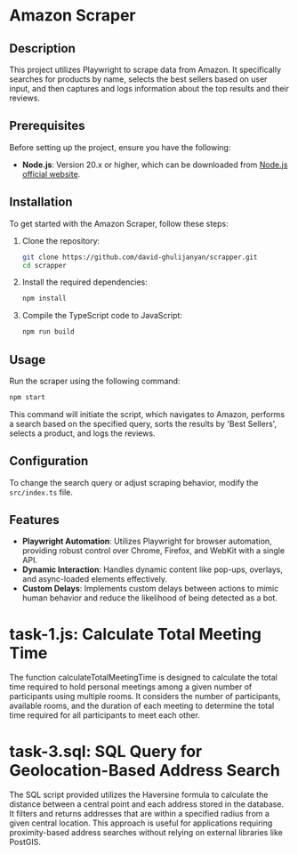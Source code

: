 # Amazon Scraper

## Description

This project utilizes Playwright to scrape data from Amazon. It specifically searches for products by name, selects the best sellers based on user input, and then captures and logs information about the top results and their reviews.

## Prerequisites

Before setting up the project, ensure you have the following:
- **Node.js**: Version 20.x or higher, which can be downloaded from [Node.js official website](https://nodejs.org/).

## Installation

To get started with the Amazon Scraper, follow these steps:

1. Clone the repository:
   ```bash
   git clone https://github.com/david-ghulijanyan/scrapper.git
   cd scrapper
   ```

2. Install the required dependencies:
   ```bash
   npm install
   ```

3. Compile the TypeScript code to JavaScript:
   ```bash
   npm run build
   ```

## Usage

Run the scraper using the following command:

```bash
npm start
```

This command will initiate the script, which navigates to Amazon, performs a search based on the specified query, sorts the results by 'Best Sellers', selects a product, and logs the reviews.

## Configuration

To change the search query or adjust scraping behavior, modify the `src/index.ts` file.

## Features

- **Playwright Automation**: Utilizes Playwright for browser automation, providing robust control over Chrome, Firefox, and WebKit with a single API.
- **Dynamic Interaction**: Handles dynamic content like pop-ups, overlays, and async-loaded elements effectively.
- **Custom Delays**: Implements custom delays between actions to mimic human behavior and reduce the likelihood of being detected as a bot.

# task-1.js: Calculate Total Meeting Time

The function calculateTotalMeetingTime is designed to calculate the total time required to hold personal meetings among a given number of participants using multiple rooms. It considers the number of participants, available rooms, and the duration of each meeting to determine the total time required for all participants to meet each other.

# task-3.sql: SQL Query for Geolocation-Based Address Search

The SQL script provided utilizes the Haversine formula to calculate the distance between a central point and each address stored in the database. It filters and returns addresses that are within a specified radius from a given central location. This approach is useful for applications requiring proximity-based address searches without relying on external libraries like PostGIS.
